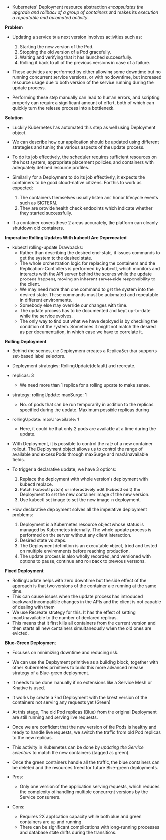 * Kubernetes' Deployment resource abstraction *encapsulates the upgrade and rollback of a group of containers* and makes its *execution a repeatable and automated activity*.

**Problem**
* Updating a service to a next version involves activities such as:
    1. Starting the new version of the Pod.
    2. Stopping the old version of a Pod gracefully.
    3. Waiting and verifying that it has launched successfully.
    4. Rolling it back to all of the previous versions in case of a failure.

* These activities are performed by either allowing some downtime but no running concurrent service versions, or with no downtime, but increased resource usage due to both version of the service running during the update process.

* Performing these step manually can lead to human errors, and scripting properly can require a significant amount of effort, both of which can quickly turn the release process into a bottleneck.

**Solution**
* Luckily Kubernetes has automated this step as well using Deployment object.
* We can describe how our application should be updated using different strategies and tuning the various aspects of the update process.

* To do its job effectively, the scheduler requires sufficient resources on the host system, appropriate placement policies, and containers with adequately defined resource profiles.

* Similarily for a Deployment to do its job effectively, it expects the containers to be good cloud-native citizens. For this to work as expected:
    1. The containers themselves usually listen and honor lifecycle events such as SIGTERM.
    2. They are provide health check endpoints which indicate whether they started successfully.
* If a container covers these 2 areas accurately, the platform can cleanly shutdown old containers.

**Imperative Rolling Updates With kubectl Are Depreceated**
* kubectl rolling-update Drawbacks:
    * Rather than describing the desired end-state, it issues commands to get the system to the desired state.
    * The whole orchestration logic for replacing the containers and the Replication-Controllers is performed by kubectl, which monitors and interacts with the API server behind the scenes while the update process happens, moving an inherent server-side responsibility to the client.
    * We may need more than one command to get the system into the desired state. These commands must be automated and repeatable in different environments.
    * Somebody else may override our changes with time.
    * The update process has to be documented and kept up-to-date while the service evolves.
    * The only way to find out what we have deployed is by checking the condition of the system. Sometimes it might not match the desired as per documentation, in which case we have to correlate it.

**Rolling Deployment**
* Behind the scenes, the Deployment creates a ReplicaSet that supports set-based label selectors.
* Deployment strategies: RollingUpdate(default) and recreate.

* replicas: 3
    * We need more than 1 replica for a rolling update to make sense.
* strategy:
    rollingUpdate: 
        maxSurge: 1
    * No. of pods that can be run temporarily in addition to the replicas specified during the update. Maximum possible replicas during 
* rollingUpdate:
    maxUnavailable: 1
    * Here, it could be that only 2 pods are available at a time during the update.

* With Deployment, it is possible to control the rate of a new container rollout. The Deployment object allows us to control the range of available and excess Pods through maxSurge and maxUnavailable fields.

* To trigger a declarative update, we have 3 options:
    1. Replace the deployment with whole version's deployment with kubectl replace.
    2. Patch (kubectl patch) or interactively edit (kubectl edit) the Deployment to set the new container image of the new version.
    3. Use kubectl set image to set the new image in deployment.

* How declarative deployment solves all the imperative deployment problems:
    1. Deployment is a Kubernetes resource object whose status is managed by Kubernetes internally. The whole update process is performed on the server without any client interaction.
    2. Desired state vs steps.
    3. The Deployment definition is an executable object, tried and tested on multiple environments before reaching production.
    4. The update process is also wholly recorded, and versioned with options to pause, continue and roll back to previous versions.

**Fixed Deployment**
* RollingUpdate helps with zero downtime but the side effect of the approach is that two versions of the container are running at the same time.
* This can cause issues when the update process has introduced backward incompatible changes in the APIs and the client is not capable of dealing with them.
* We use Recreate strategy for this. It has the effect of setting maxUnavailable to the number of declared replicas.
* This means that it first kills all containers from the current version and then starts all new containers simultaneously when the old ones are evicted.

**Blue-Green Deployment**
* Focuses on minimizing downtime and reducing risk.
* We can use the Deployment primitive as a building block, together with other Kubernetes primitives to build this more advanced release strategy of a Blue-green deployment.
* It needs to be done manually if no extensions like a Service Mesh or Knative is used.
* It works by create a 2nd Deployment with the latest version of the containers not serving any requests yet (Green).
* At this stage, The old Pod replicas (Blue) from the original Deployment are still running and serving live requests.

* Once we are confident that the new version of the Pods is healthy and ready to handle live requests, we switch the traffic from old Pod replicas to the new replicas.
* This activity in Kubernetes can be done by *updating the Service selectors* to match the new containers (tagged as green).
* Once the green containers handle all the traffic, the blue containers can be deleted and the resources freed for future Blue-green deployments.

* Pros:
    * Only one version of the application serving requests, which reduces the complexity of handling multiple concurrent versions by the Service consumers.
* Cons:
    * Requires 2X application capacity while both blue and green containers are up and running.
    * There can be significant complications with long-running processes and database state drifts during the transitions.